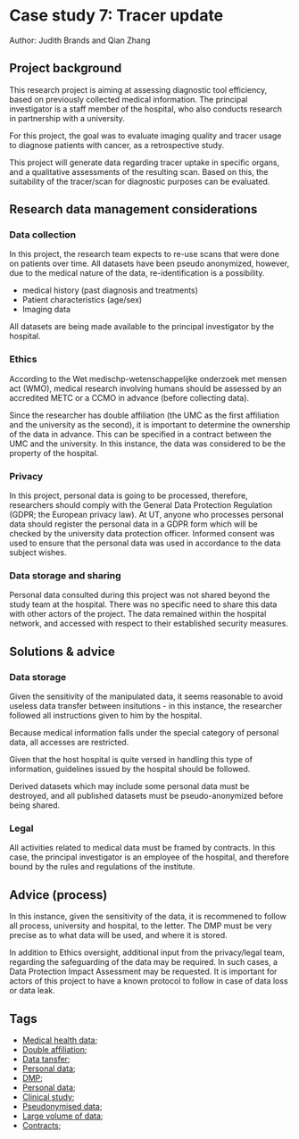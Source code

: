 # Case study 7: Tracer update

Author: Judith Brands and Qian Zhang

## Project background

This research project is aiming at assessing diagnostic tool efficiency, based on previously collected medical information. The principal investigator 
is a staff member of the hospital, who also conducts research in partnership with a university.

For this project, the goal was to evaluate imaging quality and tracer usage to diagnose patients with cancer, as a retrospective study.

This project will generate data regarding tracer uptake in specific organs, and a qualitative assessments of the resulting scan. 
Based on this, the suitability of the tracer/scan for diagnostic purposes can be evaluated.

## Research data management considerations

### Data collection

In this project, the research team expects to re-use scans that were done on patients over time. 
All datasets have been pseudo anonymized, however, due to the medical nature of the data, re-identification is a possibility.
  - medical history (past diagnosis and treatments)
  - Patient characteristics (age/sex)
  - Imaging data

All datasets are being made available to the principal investigator by the hospital.

### Ethics 

According to the Wet medischp-wetenschappelijke onderzoek met mensen act (WMO), medical research involving humans should be assessed by an accredited METC or a CCMO in advance (before collecting data). 

Since the researcher has double affiliation (the UMC as the first affiliation and the university as the second), it is important to determine the ownership of the data in advance. This can be specified in a contract between the UMC and the university. In this instance, the data was considered to be the property of the hospital.



### Privacy 

  In this project, personal data is going to be processed, therefore, researchers should comply with the General Data Protection Regulation (GDPR; the European privacy law). At UT, anyone who processes personal data should register the personal data in a GDPR form which will be checked by the university data protection officer. Informed consent was used to ensure that the personal data was used in accordance to the data subject wishes. 


### Data storage and sharing

Personal data consulted during this project was not shared beyond the study team at the hospital. There was no specific need to share this data with other actors of the project. The data remained within the hospital network, and accessed with respect to their established security measures. 

## Solutions & advice

### Data storage

Given the sensitivity of the manipulated data, it seems reasonable to avoid useless data transfer between insitutions - in this instance, the researcher followed all instructions given to him by the hospital. 

Because medical information falls under the special category of personal data, all accesses are restricted. 

Given that the host hospital is quite versed in handling this type of information, guidelines issued by the hospital should be followed. 

Derived datasets which may include some personal data must be destroyed, and all published datasets must be pseudo-anonymized before being shared. 

### Legal 

All activities related to medical data must be framed by contracts. In this case, the principal investigator is an employee of the hospital, and therefore bound by the rules and regulations of the institute. 

## Advice (process)

In this instance, given the sensitivity of the data, it is recommened to follow all process, university and hospital, to the letter. 
The DMP must be very precise as to what data will be used, and where it is stored. 

In addition to Ethics oversight, additional input from the privacy/legal team, regarding the safeguarding of the data may be required. In such cases, a Data Protection Impact Assessment may be requested.
It is important for actors of this project to have a known protocol to follow in case of data loss or data leak. 

## Tags

 - [Medical health data](https://nzr.github.io/DS-BOK/search.html?q=Medical+health+data);
 - [Double affiliation](https://nzr.github.io/DS-BOK/search.html?q=double+affiliation);
 - [Data tansfer](https://nzr.github.io/DS-BOK/search.html?q=data+transfer);
 - [Personal data](https://nzr.github.io/DS-BOK/search.html?q=personal+data);
 - [DMP](https://nzr.github.io/DS-BOK/search.html?q=DMP);
 - [Personal data](https://nzr.github.io/DS-BOK/search.html?q=personal+data);
 - [Clinical study](https://nzr.github.io/DS-BOK/search.html?q=clinical+study);
 - [Pseudonymised data](https://nzr.github.io/DS-BOK/search.html?q=pseudonymised+data);
 - [Large volume of data](https://nzr.github.io/DS-BOK/search.html?q=large+volume+of+data); 
 - [Contracts](https://nzr.github.io/DS-BOK/search.html?q=contracts); 


